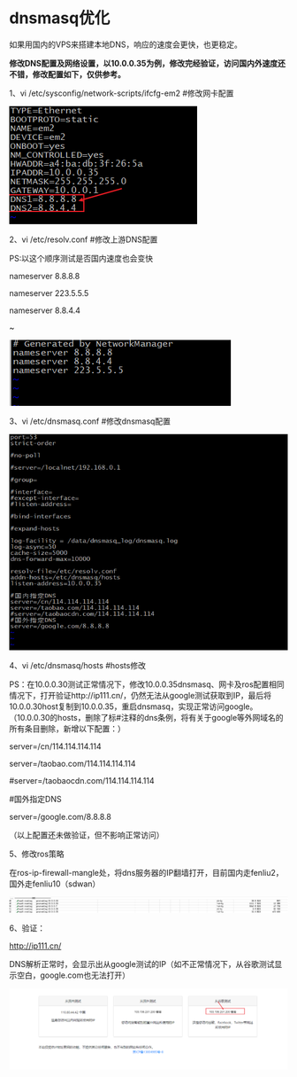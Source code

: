 # dnsmasq优化



如果用国内的VPS来搭建本地DNS，响应的速度会更快，也更稳定。

**修改DNS配置及网络设置，以10.0.0.35为例，修改完经验证，访问国内外速度还不错，修改配置如下，仅供参考。**

1、vi /etc/sysconfig/network-scripts/ifcfg-em2 #修改网卡配置

![image-20240424152958846](https://raw.githubusercontent.com/joshzhong66/Pibced/main/blog-images/2024/04/24/b61ba2a046442df6be9ad69476faab50-image-20240424152958846-ab4328.png)



2、vi /etc/resolv.conf   #修改上游DNS配置

PS:以这个顺序测试是否国内速度也会变快

nameserver 8.8.8.8

nameserver 223.5.5.5

nameserver 8.8.4.4

~

![image-20240424153009517](https://raw.githubusercontent.com/joshzhong66/Pibced/main/blog-images/2024/04/24/e0f42f2fde37d6ee7c72f2a9c950e175-image-20240424153009517-934c83.png)



3、vi /etc/dnsmasq.conf   #修改dnsmasq配置

![image-20240424153015641](https://raw.githubusercontent.com/joshzhong66/Pibced/main/blog-images/2024/04/24/73ae990aa8572130ed44a3fc0a643e6d-image-20240424153015641-f6cc5f.png)



4、vi /etc/dnsmasq/hosts   #hosts修改   

PS：在10.0.0.30测试正常情况下，修改10.0.0.35dnsmasq、网卡及ros配置相同情况下，打开验证http://ip111.cn/，仍然无法从google测试获取到IP，最后将10.0.0.30host复制到10.0.0.35，重启dnsmasq，实现正常访问google。（10.0.0.30的hosts，删除了标#注释的dns条例，将有关于google等外网域名的所有条目删除，新增以下配置：）

server=/cn/114.114.114.114

server=/taobao.com/114.114.114.114

\#server=/taobaocdn.com/114.114.114.114

\#国外指定DNS

server=/google.com/8.8.8.8

（以上配置还未做验证，但不影响正常访问）



5、修改ros策略

在ros-ip-firewall-mangle处，将dns服务器的IP翻墙打开，目前国内走fenliu2，国外走fenliu10（sdwan）

![image-20240424153034082](https://raw.githubusercontent.com/joshzhong66/Pibced/main/blog-images/2024/04/24/665d1e488a1709f384e7beb8614e51ba-image-20240424153034082-0addbd.png)



6、验证：

http://ip111.cn/

DNS解析正常时，会显示出从google测试的IP（如不正常情况下，从谷歌测试显示空白，google.com也无法打开）

![image-20240424153042675](https://raw.githubusercontent.com/joshzhong66/Pibced/main/blog-images/2024/04/24/017441d0f72360031e59943606f5e9d6-image-20240424153042675-b659a8.png)
